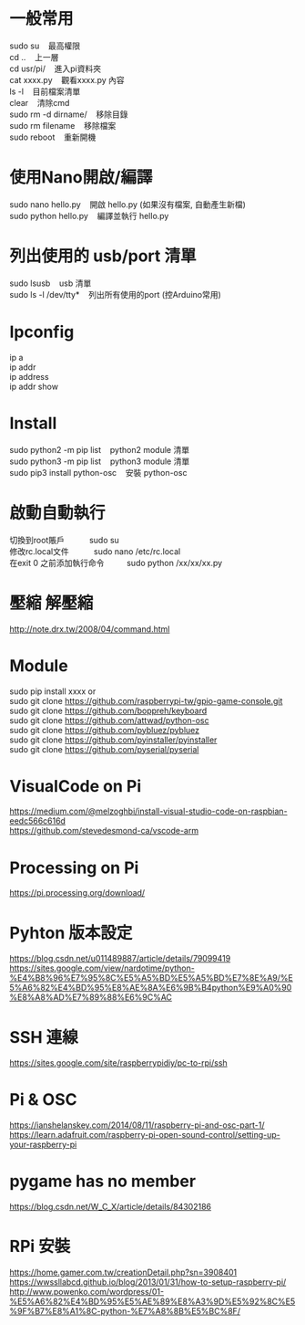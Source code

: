 # 一般常用  
sudo su     &nbsp;&nbsp;&nbsp;最高權限  
cd ..		    &nbsp;&nbsp;&nbsp;上一層  
cd usr/pi/	&nbsp;&nbsp;&nbsp;進入pi資料夾  
cat xxxx.py &nbsp;&nbsp;&nbsp;觀看xxxx.py 內容  
ls -l	      &nbsp;&nbsp;&nbsp;目前檔案清單  
clear       &nbsp;&nbsp;&nbsp;清除cmd  
sudo rm -d dirname/ &nbsp;&nbsp;&nbsp;移除目錄  
sudo rm filename    &nbsp;&nbsp;&nbsp;移除檔案  
sudo reboot &nbsp;&nbsp;&nbsp;重新開機    
  
  
# 使用Nano開啟/編譯
sudo nano hello.py	  &nbsp;&nbsp;&nbsp;開啟 hello.py (如果沒有檔案, 自動產生新檔)  
sudo python hello.py  &nbsp;&nbsp;&nbsp;編譯並執行 hello.py  
  
  
# 列出使用的 usb/port 清單  
sudo lsusb            &nbsp;&nbsp;&nbsp;usb	清單  
sudo ls -l /dev/tty* &nbsp;&nbsp;&nbsp;列出所有使用的port (控Arduino常用)  
  
  
# Ipconfig  
ip a  
ip addr  
ip address  
ip addr show  
  
  
# Install  
sudo python2 -m pip list  &nbsp;&nbsp;&nbsp;python2 module 清單  
sudo python3 -m pip list  &nbsp;&nbsp;&nbsp;python3 module 清單  
sudo pip3 install python-osc  &nbsp;&nbsp;&nbsp;安裝 python-osc  
  
  
# 啟動自動執行
切換到root賬戶　　          &nbsp;&nbsp;&nbsp;sudo su  
修改rc.local文件　　        &nbsp;&nbsp;&nbsp;sudo nano /etc/rc.local  
在exit 0 之前添加執行命令　　&nbsp;&nbsp;&nbsp;sudo python /xx/xx/xx.py  
  
 
# 壓縮 解壓縮  
http://note.drx.tw/2008/04/command.html  
  
  
# Module  
sudo pip install xxxx or  
sudo git clone https://github.com/raspberrypi-tw/gpio-game-console.git   
sudo git clone https://github.com/boppreh/keyboard  
sudo git clone https://github.com/attwad/python-osc  
sudo git clone https://github.com/pybluez/pybluez  
sudo git clone https://github.com/pyinstaller/pyinstaller  
sudo git clone https://github.com/pyserial/pyserial  
    
  
# VisualCode on Pi  
https://medium.com/@melzoghbi/install-visual-studio-code-on-raspbian-eedc566c616d  
https://github.com/stevedesmond-ca/vscode-arm  
  
  
# Processing on Pi  
https://pi.processing.org/download/  
  
  
# Pyhton 版本設定
https://blog.csdn.net/u011489887/article/details/79099419  
https://sites.google.com/view/nardotime/python-%E4%B8%96%E7%95%8C%E5%A5%BD%E5%A5%BD%E7%8E%A9/%E5%A6%82%E4%BD%95%E8%AE%8A%E6%9B%B4python%E9%A0%90%E8%A8%AD%E7%89%88%E6%9C%AC    
  
  
# SSH 連線  
https://sites.google.com/site/raspberrypidiy/pc-to-rpi/ssh  
  
  
# Pi & OSC
https://ianshelanskey.com/2014/08/11/raspberry-pi-and-osc-part-1/  
https://learn.adafruit.com/raspberry-pi-open-sound-control/setting-up-your-raspberry-pi  
  
  
# pygame has no member  
https://blog.csdn.net/W_C_X/article/details/84302186  
  
  
# RPi 安裝  
https://home.gamer.com.tw/creationDetail.php?sn=3908401  
https://wwssllabcd.github.io/blog/2013/01/31/how-to-setup-raspberry-pi/  
http://www.powenko.com/wordpress/01-%E5%A6%82%E4%BD%95%E5%AE%89%E8%A3%9D%E5%92%8C%E5%9F%B7%E8%A1%8C-python-%E7%A8%8B%E5%BC%8F/    
